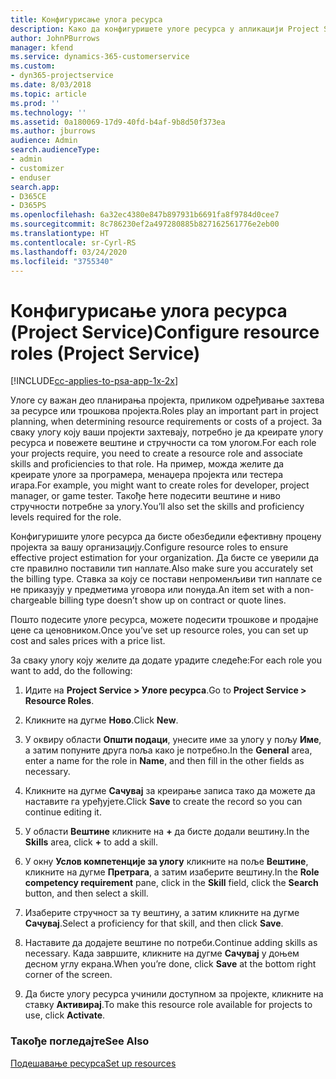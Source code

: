 ```yaml
---
title: Конфигурисање улога ресурса
description: Како да конфигуришете улоге ресурса у апликацији Project Service
author: JohnPBurrows
manager: kfend
ms.service: dynamics-365-customerservice
ms.custom:
- dyn365-projectservice
ms.date: 8/03/2018
ms.topic: article
ms.prod: ''
ms.technology: ''
ms.assetid: 0a180069-17d9-40fd-b4af-9b8d50f373ea
ms.author: jburrows
audience: Admin
search.audienceType:
- admin
- customizer
- enduser
search.app:
- D365CE
- D365PS
ms.openlocfilehash: 6a32ec4380e847b897931b6691fa8f9784d0cee7
ms.sourcegitcommit: 8c786230ef2a497280885b827162561776e2eb00
ms.translationtype: HT
ms.contentlocale: sr-Cyrl-RS
ms.lasthandoff: 03/24/2020
ms.locfileid: "3755340"
---
```

# <a name="configure-resource-roles-project-service"></a><span data-ttu-id="01ade-103">Конфигурисање улога ресурса (Project Service)</span><span class="sxs-lookup"><span data-stu-id="01ade-103">Configure resource roles (Project Service)</span></span>

[!INCLUDE[cc-applies-to-psa-app-1x-2x](../includes/cc-applies-to-psa-app-1x-2x.md)]

<span data-ttu-id="01ade-104">Улоге су важан део планирања пројекта, приликом одређивање захтева за ресурсе или трошкова пројекта.</span><span class="sxs-lookup"><span data-stu-id="01ade-104">Roles play an important part in project planning, when determining resource requirements or costs of a project.</span></span> <span data-ttu-id="01ade-105">За сваку улогу коју ваши пројекти захтевају, потребно је да креирате улогу ресурса и повежете вештине и стручности са том улогом.</span><span class="sxs-lookup"><span data-stu-id="01ade-105">For each role your projects require, you need to create a resource role and associate skills and proficiencies to that role.</span></span> <span data-ttu-id="01ade-106">На пример, можда желите да креирате улоге за програмера, менаџера пројекта или тестера игара.</span><span class="sxs-lookup"><span data-stu-id="01ade-106">For example, you might want to create roles for developer, project manager, or game tester.</span></span> <span data-ttu-id="01ade-107">Такође ћете подесити вештине и ниво стручности потребне за улогу.</span><span class="sxs-lookup"><span data-stu-id="01ade-107">You’ll also set the skills and proficiency levels required for the role.</span></span>  
  
 <span data-ttu-id="01ade-108">Конфигуришите улоге ресурса да бисте обезбедили ефективну процену пројекта за вашу организацију.</span><span class="sxs-lookup"><span data-stu-id="01ade-108">Configure resource roles to ensure effective project estimation for your organization.</span></span>  <span data-ttu-id="01ade-109">Да бисте се уверили да сте правилно поставили тип наплате.</span><span class="sxs-lookup"><span data-stu-id="01ade-109">Also make sure you accurately set the billing type.</span></span> <span data-ttu-id="01ade-110">Ставка за коју се постави непроменљиви тип наплате се не приказују у предметима уговора или понуда.</span><span class="sxs-lookup"><span data-stu-id="01ade-110">An item set with a non-chargeable billing type doesn’t show up on contract or quote lines.</span></span>  
  
 <span data-ttu-id="01ade-111">Пошто подесите улоге ресурса, можете подесити трошкове и продајне цене са ценовником.</span><span class="sxs-lookup"><span data-stu-id="01ade-111">Once you’ve set up resource roles, you can set up cost and sales prices with a price list.</span></span>  
  
 <span data-ttu-id="01ade-112">За сваку улогу коју желите да додате урадите следеће:</span><span class="sxs-lookup"><span data-stu-id="01ade-112">For each role you want to add, do the following:</span></span>  
  
1.  <span data-ttu-id="01ade-113">Идите на **Project Service > Улоге ресурса**.</span><span class="sxs-lookup"><span data-stu-id="01ade-113">Go to **Project Service > Resource Roles**.</span></span>  
  
2.  <span data-ttu-id="01ade-114">Кликните на дугме **Ново**.</span><span class="sxs-lookup"><span data-stu-id="01ade-114">Click **New**.</span></span>  
  
3.  <span data-ttu-id="01ade-115">У оквиру области **Општи подаци**, унесите име за улогу у пољу **Име**, а затим попуните друга поља како је потребно.</span><span class="sxs-lookup"><span data-stu-id="01ade-115">In the **General** area, enter a name for the role in **Name**, and then fill in the other fields as necessary.</span></span>  
  
4.  <span data-ttu-id="01ade-116">Кликните на дугме **Сачувај** за креирање записа тако да можете да наставите га уређујете.</span><span class="sxs-lookup"><span data-stu-id="01ade-116">Click **Save** to create the record so you can continue editing it.</span></span>  
  
5.  <span data-ttu-id="01ade-117">У области **Вештине** кликните на **+** да бисте додали вештину.</span><span class="sxs-lookup"><span data-stu-id="01ade-117">In the **Skills** area, click **+** to add a skill.</span></span>  
  
6.  <span data-ttu-id="01ade-118">У окну **Услов компетенције за улогу** кликните на поље **Вештине**, кликните на дугме **Претрага**, а затим изаберите вештину.</span><span class="sxs-lookup"><span data-stu-id="01ade-118">In the **Role competency requirement** pane, click in the **Skill** field, click the **Search** button, and then select a skill.</span></span>  
  
7.  <span data-ttu-id="01ade-119">Изаберите стручност за ту вештину, а затим кликните на дугме **Сачувај**.</span><span class="sxs-lookup"><span data-stu-id="01ade-119">Select a proficiency for that skill, and then click **Save**.</span></span>  
  
8.  <span data-ttu-id="01ade-120">Наставите да додајете вештине по потреби.</span><span class="sxs-lookup"><span data-stu-id="01ade-120">Continue adding skills as necessary.</span></span> <span data-ttu-id="01ade-121">Када завршите, кликните на дугме **Сачувај** у доњем десном углу екрана.</span><span class="sxs-lookup"><span data-stu-id="01ade-121">When you’re done, click **Save** at the bottom right corner of the screen.</span></span>  
  
9. <span data-ttu-id="01ade-122">Да бисте улогу ресурса учинили доступном за пројекте, кликните на ставку **Активирај**.</span><span class="sxs-lookup"><span data-stu-id="01ade-122">To make this resource role available for projects to use, click **Activate**.</span></span>  
  
### <a name="see-also"></a><span data-ttu-id="01ade-123">Такође погледајте</span><span class="sxs-lookup"><span data-stu-id="01ade-123">See Also</span></span>  
 [<span data-ttu-id="01ade-124">Подешавање ресурса</span><span class="sxs-lookup"><span data-stu-id="01ade-124">Set up resources</span></span>](../project-service/set-up-resources.md)
